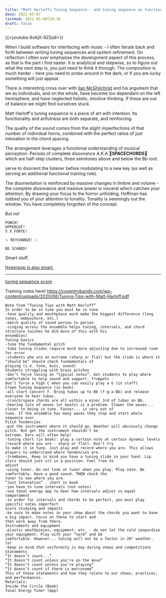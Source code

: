```yaml
---
title: "Matt Harloffs Tuning Sequence - and tuning sequence as functional application of art"
date: 2022-05-07
lastmod: 2022-05-08T18:38
draft: false
---
```


{{<youtube 6xAjX-9ZSa8>}}

When I build software for interfacing with music - I often iterate back and forth between writing tuning sequences and system refinement.  On reflection I often over emphasise the development aspect of this process, as that is the part I find easier.  It is analytical and stepwise, so to figure out what the next step is, you just need to think it through.  The composition is much harder - here you need to probe around in the dark, or if you are lucky something will just appear. 

There is interesting cross over with [Iian McGhilchrist](Neurotheology,%20aliens,%20and%20understanding%20the%20immaterial.md) and his argument that we as individuals, and on the whole, have become too dependant on the left hemisphere, and have neglected holistic, intuitive thinking.  If these are out of balance we might find ourselves stuck.

Matt Harloff's tuning sequence is a piece of art with intention.  Its functionality and artfulness are both separate, and reinforcing. 

The quality of the sound comes from the slight imperfections of that number of individual horns, combined with the perfect ratios of just intonation in the chord spacing.

The arrangement leverages a functional understanding of musical perception.  Periods of complete dissonance A.K.A  **🔭SPACECHORDS🔭**  which are half-step clusters, three semitones above and below the Bb root.


serve to disorient the listener before modulating to a new key (as well as serving an additional functional training role).  

The disorientation is reinforced by massive changes in timbre and volume - the complete dissonance and massive power is visceral which catches your attention.  By drawing your focus to the horror unfolding, Hoffman has robbed you of your attention to tonality.  Tonality is seemingly out the window.   You have completely forgotten of the concept.

But no!  

```
PUNCH!
UPPERCUT!
5 X FORTE!

💥 KEYCHANGE! 💥 

BE SCARED!
```

Smart stuff. 

[Hyperpop is also smart.](Hyperpop%20is%20smart..md)


---

[tuning sequence score](https://musescore.com/user/10568981/scores/5096764)

Training notes here! https://coventrybands.com/wp-content/uploads/2020/06/Tuning-Tips-with-Matt-Harloff.pdf

```
Note from “Tuning Tips with Matt Harloff”  
In order to be in tune you must be in tone  
-tone quality and mouthpiece work make the biggest difference (long tones, embouchure, etc.)  
-match quality of sound person to person  
-singing across the ensemble helps tuning, intervals, and chord structure (wishes he did more of this with his  
ensembles)  
Tuning basics  
-tune the fundamental pitch  
-tuba tuning slides require much more adjusting due to increased room for error  
-students who are an extreme (sharp or flat) but the slide is where it “should be” should check fundamentals of  
playing (i.e. tone, buzz, sound)  
Students struggling with brass pitches  
-don’t force tuning on “typical notes”. Get students to play where comfortable to help sound and support. Trumpets -  
don’t force a high C when you can easily play a G (in staff)  
Crown Tuning Sequence (in book)  
-all start concert F. Bring tubas up to Bb (f-g-a-Bb) and release everyone to hear tubas.  
-crunch/space chords are all within a minor 3rd of tubas on Bb.  
-hearing lots of waves (or beats) is a problem. Slower the waves... closer to being in tune. Faster... is very out of  
tune. If the ensemble has many waves they stop and start whole sequence over.  
Pitch Tendencies  
-put the instrument where it should go. Weather will obviously change pitch. But get the instrument shouldn’t be  
extreme. Ears will often help!  
-tuning chart (in book): play a certain note at certain dynamic levels (record where you are - sharp or flat). Don’t try  
to make it in tune. Just play and record where you are. This allows players to understand where tendencies are.  
-trombones. Keep in mind you have a tuning slide in your hand. Lip slurs should just sit in a position. Feel free to  
adjust  
-using tuner. Do not look at tuner when you play. Play note. Be comfortable. Have a good sound. THEN check the  
tuner to see where you are.  
“Just Intonation” - chart in book  
-you have to tune intervals (not notes)  
-use tonal energy app to hear how intervals adjust vs equal temperament  
-in order for intervals and chords to be perfect, you must play specific notes imperfect  
Score studying and impacts  
-be sure to make notes in your show about the chords you want to have a big impact. Focus on these to start and  
then work away from there.  
Instruments and equipment  
-plastic mouthpieces, equipment, etc. - do not let the cold jeopardize your equipment. Play with your “norm” and be  
comfortable. However... tuning will not be a factor in 20° weather. lol  
-keep in mind that uniformity is key during shows and competitions  
Statements  
“It doesn’t count...”  
“It doesn’t count unless you’re on the move”  
“It doesn’t count unless you’re playing”  
“It doesn’t count if there is metronome”  
This of these statements and how they relate to our shows, practices, and performances.  
Materials:  
Inside the Circle (Book)  
Tonal Energy Tuner (App)
```
